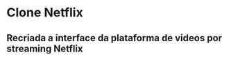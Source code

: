 # Clone Netflix

## Recriada a interface da plataforma de videos por streaming Netflix

<src img="capa.png">
